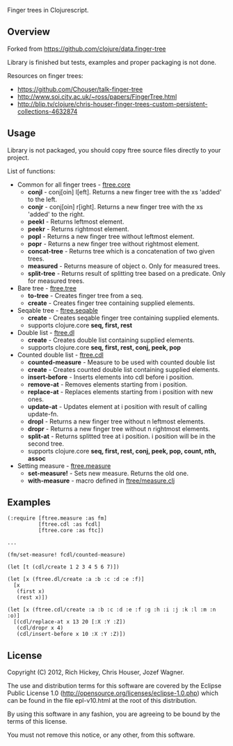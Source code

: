 Finger trees in Clojurescript.

## Overview

Forked from https://github.com/clojure/data.finger-tree

Library is finished but tests, examples and proper packaging is not done.

Resources on finger trees:

* https://github.com/Chouser/talk-finger-tree
* http://www.soi.city.ac.uk/~ross/papers/FingerTree.html
* http://blip.tv/clojure/chris-houser-finger-trees-custom-persistent-collections-4632874

## Usage

Library is not packaged, you should copy ftree source files directly to your project.

List of functions:

* Common for all finger trees - [ftree.core](https://github.com/wagjo/ftree/blob/master/src/cljs/ftree/core.cljs)
  * __conjl__ - conj[oin] l[eft]. Returns a new finger tree with the xs 'added'
  to the left.
  * __conjr__ - conj[oin] r[ight]. Returns a new finger tree with the xs
  'added' to the right.
  * __peekl__ - Returns leftmost element.
  * __peekr__ - Returns rightmost element.
  * __popl__ - Returns a new finger tree without leftmost element.
  * __popr__ - Returns a new finger tree without rightmost element.
  * __concat-tree__ - Returns tree which is a concatenation of two given trees.
  * __measured__ - Returns measure of object o. Only for measured trees.
  * __split-tree__ - Returns result of splitting tree based on a predicate. Only for measured trees.
* Bare tree - [ftree.tree](https://github.com/wagjo/ftree/blob/master/src/cljs/ftree/tree.cljs)
  * __to-tree__ - Creates finger tree from a seq.
  * __create__ - Creates finger tree containing supplied elements.
* Seqable tree - [ftree.seqable](https://github.com/wagjo/ftree/blob/master/src/cljs/ftree/seqable.cljs)
  * __create__ - Creates seqable finger tree containing supplied elements.
  * supports clojure.core __seq, first, rest__
* Double list - [ftree.dl](https://github.com/wagjo/ftree/blob/master/src/cljs/ftree/dl.cljs)
  * __create__ - Creates double list containing supplied elements.
  * supports clojure.core __seq, first, rest, conj, peek, pop__
* Counted double list - [ftree.cdl](https://github.com/wagjo/ftree/blob/master/src/cljs/ftree/cdl.cljs)
  * __counted-measure__ - Measure to be used with counted double list
  * __create__ - Creates counted double list containing supplied elements.
  * __insert-before__ - Inserts elements into cdl before i position.
  * __remove-at__ - Removes elements starting from i position.
  * __replace-at__ - Replaces elements starting from i position with new ones.
  * __update-at__ - Updates element at i position with result of calling update-fn.
  * __dropl__ - Returns a new finger tree without n leftmost elements.
  * __dropr__ - Returns a new finger tree without n rightmost elements.
  * __split-at__ - Returns splitted tree at i position. i position will be in the
  second tree.
  * supports clojure.core __seq, first, rest, conj, peek, pop, count, nth, assoc__
* Setting measure - [ftree.measure](https://github.com/wagjo/ftree/blob/master/src/cljs/ftree/measure.cljs)
  * __set-measure!__ - Sets new measure. Returns the old one.
  * __with-measure__ - macro defined in [ftree/measure.clj](https://github.com/wagjo/ftree/blob/master/src/clj/ftree/measure.clj)
  
## Examples

    (:require [ftree.measure :as fm]
              [ftree.cdl :as fcdl]
              [ftree.core :as ftc])

    ...

    (fm/set-measure! fcdl/counted-measure)

    (let [t (cdl/create 1 2 3 4 5 6 7)])
    
    (let [x (ftree.dl/create :a :b :c :d :e :f)]
      [x
       (first x)
       (rest x)])
    
    (let [x (ftree.cdl/create :a :b :c :d :e :f :g :h :i :j :k :l :m :n :o)]
      [(cdl/replace-at x 13 20 [:X :Y :Z])
       (cdl/dropr x 4)
       (cdl/insert-before x 10 :X :Y :Z)])

## License

Copyright (C) 2012, Rich Hickey, Chris Houser, Jozef Wagner.

The use and distribution terms for this software are covered by the
Eclipse Public License 1.0 
(http://opensource.org/licenses/eclipse-1.0.php) which can be found
 in the file epl-v10.html at the root of this distribution.

By using this software in any fashion, you are agreeing to be bound
by the terms of this license.

You must not remove this notice, or any other, from this software.
